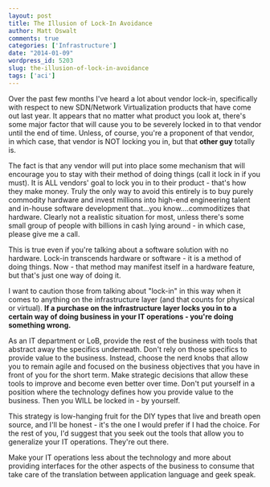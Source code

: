 ```yaml
---
layout: post
title: The Illusion of Lock-In Avoidance
author: Matt Oswalt
comments: true
categories: ['Infrastructure']
date: "2014-01-09"
wordpress_id: 5203
slug: the-illusion-of-lock-in-avoidance
tags: ['aci']
---
```



Over the past few months I've heard a lot about vendor lock-in, specifically with respect to new SDN/Network Virtualization products that have come out last year. It appears that no matter what product you look at, there's some major factor that will cause you to be severely locked in to that vendor until the end of time. Unless, of course, you're a proponent of that vendor, in which case, that vendor is NOT locking you in, but that **other guy** totally is.

The fact is that any vendor will put into place some mechanism that will encourage you to stay with their method of doing things (call it lock in if you must). It is ALL vendors' goal to lock you in to their product - that's how they make money. Truly the only way to avoid this entirely is to buy purely commodity hardware and invest millions into high-end engineering talent and in-house software development that...you know....commoditizes that hardware. Clearly not a realistic situation for most, unless there's some small group of people with billions in cash lying around - in which case, please give me a call.

This is true even if you're talking about a software solution with no hardware. Lock-in transcends hardware or software - it is a method of doing things. Now - that method may manifest itself in a hardware feature, but that's just one way of doing it.

I want to caution those from talking about "lock-in" in this way when it comes to anything on the infrastructure layer (and that counts for physical or virtual). **If a purchase on the infrastructure layer locks you in to a certain way of doing business in your IT operations - you're doing something wrong.**

As an IT department or LoB, provide the rest of the business with tools that abstract away the specifics underneath. Don't rely on those specifics to provide value to the business. Instead, choose the nerd knobs that allow you to remain agile and focused on the business objectives that you have in front of you for the short term. Make strategic decisions that allow these tools to improve and become even better over time. Don't put yourself in a position where the technology defines how you provide value to the business. Then you WILL be locked in - by yourself.

This strategy is low-hanging fruit for the DIY types that live and breath open source, and I'll be honest - it's the one I would prefer if I had the choice. For the rest of you, I'd suggest that you seek out the tools that allow you to generalize your IT operations. They're out there.

Make your IT operations less about the technology and more about providing interfaces for the other aspects of the business to consume that take care of the translation between application language and geek speak.
